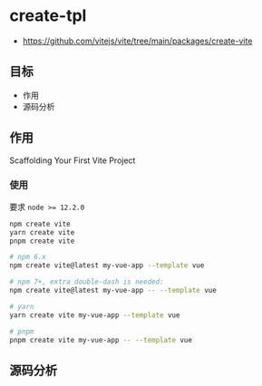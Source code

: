 # create-tpl

- https://github.com/vitejs/vite/tree/main/packages/create-vite

## 目标

- 作用
- 源码分析

## 作用

Scaffolding Your First Vite Project

### 使用

要求 `node >= 12.2.0`

```bash
npm create vite
yarn create vite
pnpm create vite

# npm 6.x
npm create vite@latest my-vue-app --template vue

# npm 7+, extra double-dash is needed:
npm create vite@latest my-vue-app -- --template vue

# yarn
yarn create vite my-vue-app --template vue

# pnpm
pnpm create vite my-vue-app -- --template vue
```

## 源码分析



